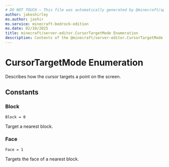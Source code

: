 ```yaml
---
# DO NOT TOUCH — This file was automatically generated by @minecraft/api-docs-generator, to report problems file an issue at https://github.com/Mojang/minecraft-scripting-libraries
author: jakeshirley
ms.author: jashir
ms.service: minecraft-bedrock-edition
ms.date: 02/10/2025
title: minecraft/server-editor.CursorTargetMode Enumeration
description: Contents of the @minecraft/server-editor.CursorTargetMode enumeration.
---
```

# CursorTargetMode Enumeration

Describes how the cursor targets a point on the screen.

## Constants
### **Block**
`Block = 0`

Target a nearest block.
### **Face**
`Face = 1`

Targets the face of a nearest block.
